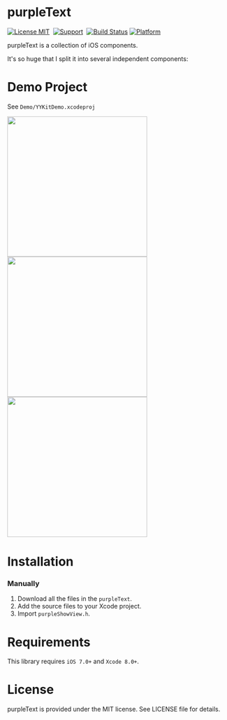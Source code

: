 purpleText
==============

[![License MIT](https://img.shields.io/badge/license-MIT-green.svg?style=flat)](https://raw.githubusercontent.com/ibireme/YYKit/master/LICENSE)&nbsp;
[![Support](https://img.shields.io/badge/support-iOS%206%2B%20-blue.svg?style=flat)](https://www.apple.com/nl/ios/)&nbsp;
[![Build Status](https://travis-ci.org/ibireme/YYKit.svg?branch=master)](https://travis-ci.org/ibireme/YYKit)
[![Platform](https://img.shields.io/cocoapods/p/AFNetworking.svg?style=flat)](http://cocoadocs.org/docsets/AFNetworking)

purpleText is a collection of iOS components.

It's so huge that I split it into several independent components:



Demo Project
==============
See `Demo/YYKitDemo.xcodeproj`

<img src="https://raw.github.com/ibireme/YYKit/master/Demo/Snapshots/twitter.png" width="320"><br/>
<img src="https://raw.github.com/ibireme/YYKit/master/Demo/Snapshots/weibo.png" width="320"> <img src="https://raw.github.com/ibireme/YYKit/master/Demo/Snapshots/weibo_compose.png" width="320">


Installation
==============

### Manually

1. Download all the files in the `purpleText`.
2. Add the source files to your Xcode project.
3. Import `purpleShowView.h`.


Requirements
==============
This library requires `iOS 7.0+` and `Xcode 8.0+`.

License
==============
purpleText is provided under the MIT license. See LICENSE file for details.


